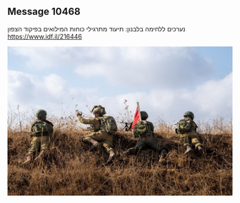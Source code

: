 ## Message 10468

נערכים ללחימה בלבנון:
תיעוד מתרגילי כוחות המילואים בפיקוד הצפון
https://www.idf.il/216446

![Photo](10468/10468_photo.jpg)
